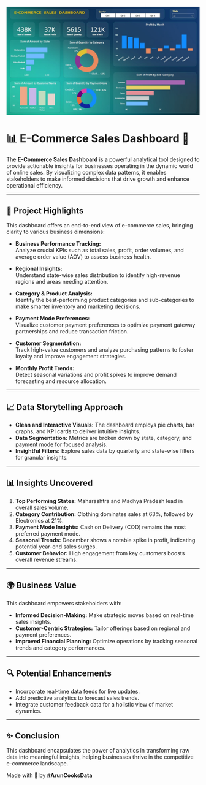 ![ecomercedashboard_Logo](./ecomercedashboard.jpg)

# 📊 E-Commerce Sales Dashboard 🚀  

The **E-Commerce Sales Dashboard** is a powerful analytical tool designed to provide actionable insights for businesses operating in the dynamic world of online sales. By visualizing complex data patterns, it enables stakeholders to make informed decisions that drive growth and enhance operational efficiency.  

---

## 🌟 Project Highlights  
This dashboard offers an end-to-end view of e-commerce sales, bringing clarity to various business dimensions:  

- **Business Performance Tracking:**  
   Analyze crucial KPIs such as total sales, profit, order volumes, and average order value (AOV) to assess business health.  

- **Regional Insights:**  
   Understand state-wise sales distribution to identify high-revenue regions and areas needing attention.  

- **Category & Product Analysis:**  
   Identify the best-performing product categories and sub-categories to make smarter inventory and marketing decisions.  

- **Payment Mode Preferences:**  
   Visualize customer payment preferences to optimize payment gateway partnerships and reduce transaction friction.  

- **Customer Segmentation:**  
   Track high-value customers and analyze purchasing patterns to foster loyalty and improve engagement strategies.  

- **Monthly Profit Trends:**  
   Detect seasonal variations and profit spikes to improve demand forecasting and resource allocation.  

---

## 📈 Data Storytelling Approach  
- **Clean and Interactive Visuals:** The dashboard employs pie charts, bar graphs, and KPI cards to deliver intuitive insights.  
- **Data Segmentation:** Metrics are broken down by state, category, and payment mode for focused analysis.  
- **Insightful Filters:** Explore sales data by quarterly and state-wise filters for granular insights.  

---

## 📊 Insights Uncovered  
1. **Top Performing States:** Maharashtra and Madhya Pradesh lead in overall sales volume.  
2. **Category Contribution:** Clothing dominates sales at 63%, followed by Electronics at 21%.  
3. **Payment Mode Insights:** Cash on Delivery (COD) remains the most preferred payment mode.  
4. **Seasonal Trends:** December shows a notable spike in profit, indicating potential year-end sales surges.  
5. **Customer Behavior:** High engagement from key customers boosts overall revenue streams.  

---

## 🌍 Business Value  
This dashboard empowers stakeholders with:  
- **Informed Decision-Making:** Make strategic moves based on real-time sales insights.  
- **Customer-Centric Strategies:** Tailor offerings based on regional and payment preferences.  
- **Improved Financial Planning:** Optimize operations by tracking seasonal trends and category performances.  

---

## 🔍 Potential Enhancements  
- Incorporate real-time data feeds for live updates.  
- Add predictive analytics to forecast sales trends.  
- Integrate customer feedback data for a holistic view of market dynamics.  

---

## ✨ Conclusion  
This dashboard encapsulates the power of analytics in transforming raw data into meaningful insights, helping businesses thrive in the competitive e-commerce landscape.  

Made with 💙 by **#ArunCooksData**
